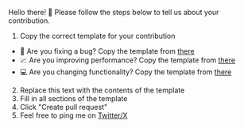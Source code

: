 Hello there! 👋
Please follow the steps below to tell us about your contribution.

1. Copy the correct template for your contribution

- 🐛 Are you fixing a bug? Copy the template from [there](https://gist.github.com/alexZajac/d82e0ed1d75cc6b06bc747d1b00aafca)
- 📈 Are you improving performance? Copy the template from [there](https://gist.github.com/alexZajac/01b83283abb8993550f4ab8c7f721e5c)
- 💻 Are you changing functionality? Copy the template from [there](https://gist.github.com/alexZajac/b02b7428066eca7b2ea81b608a1a0412)

2. Replace this text with the contents of the template
3. Fill in all sections of the template
4. Click "Create pull request"
5. Feel free to ping me on [Twitter/X](https://x.combalogunofafrica 'maintainer')
